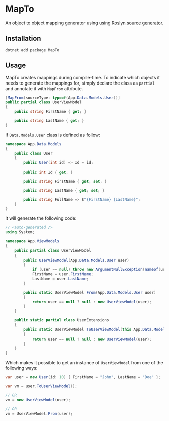 # MapTo
An object to object mapping generator using using [Roslyn source generator](https://github.com/dotnet/roslyn/blob/master/docs/features/source-generators.md).

## Installation
```
dotnet add package MapTo
```

## Usage
MapTo creates mappings during compile-time. To indicate which objects it needs to generate the mappings for, simply declare the class as `partial` and annotate it with `MapFrom` attribute.

```c#
[MapFrom(sourceType: typeof(App.Data.Models.User))]
public partial class UserViewModel 
{
    public string FirstName { get; }

    public string LastName { get; }
}
```

If `Data.Models.User` class is defined as follow:

```c#
namespace App.Data.Models
{
    public class User
    {
        public User(int id) => Id = id;
        
        public int Id { get; }

        public string FirstName { get; set; }

        public string LastName { get; set; }

        public string FullName => $"{FirstName} {LastName}";
    }
}
```

It will generate the following code:

```c#
// <auto-generated />
using System;

namespace App.ViewModels
{
    public partial class UserViewModel
    {
        public UserViewModel(App.Data.Models.User user)
        {
            if (user == null) throw new ArgumentNullException(nameof(user));
            FirstName = user.FirstName;
            LastName = user.LastName;
        }

        public static UserViewModel From(App.Data.Models.User user)
        {
            return user == null ? null : new UserViewModel(user);
        }
    }

    public static partial class UserExtensions
    {
        public static UserViewModel ToUserViewModel(this App.Data.Models.User user)
        {
            return user == null ? null : new UserViewModel(user);
        }
    }
}
```

Which makes it possible to get an instance of `UserViewModel` from one of the following ways:

```c#
var user = new User(id: 10) { FirstName = "John", LastName = "Doe" };

var vm = user.ToUserViewModel();

// OR
vm = new UserViewModel(user);

// OR
vm = UserViewModel.From(user);
```